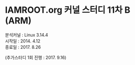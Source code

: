 # IAMROOT.org 커널 스터디 11차 B (ARM) #
분석커널 : Linux 3.14.4  
시작일   : 2014. 4.12  
종료일   : 2017. 8.26  
  
(추가스터디 1회 진행 : 2017. 9.16)  
